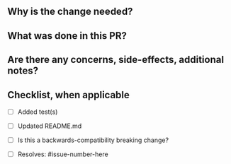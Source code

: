 ## Why is the change needed?


## What was done in this PR?


## Are there any concerns, side-effects, additional notes?


## Checklist, when applicable

- [ ] Added test(s)
- [ ] Updated README.md
- [ ] Is this a backwards-compatibility breaking change?
- [ ] Resolves: #issue-number-here

